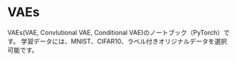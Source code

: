 # VAEs
VAEs(VAE, Convlutional VAE, Conditional VAE)のノートブック（PyTorch）です。
学習データには、MNIST、CIFAR10、ラベル付きオリジナルデータを選択可能です。
